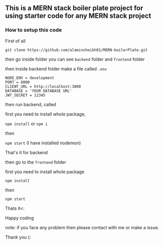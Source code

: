 ## This is a MERN stack boiler plate project for using starter code for any MERN stack project

### How to setup this code

First of all 
```
git clone https://github.com/alaminsheikh01/MERN-boilerPlate.git
```
then go inside folder you can see `backend` folder and `frontend` folder

then inside backend folder make a file called `.env`

```
NODE_ENV = development
PORT = 8000
CLIENT_URL = http://localhost:3000
DATABASE = 'YOUR DATABASE URL'
JWT_SECRET = 12345

```

then run backend, called 

first you need to install whole package,

`npm install` or `npm i`

then

`npm start` (I have installed nodemon)

That's it for backend

then go to the `frontend` folder

first you need to install whole package 

`npm install`

then 

`npm start`

Thats it<:

Happy coding

note: if you face any problem then please contact with me or make a issue.

Thank you (:
